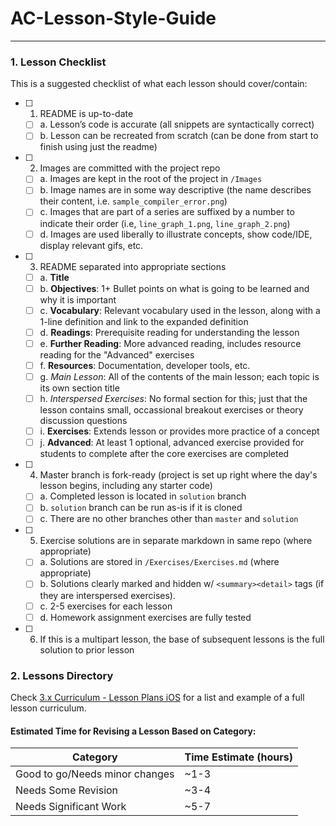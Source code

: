 # AC-Lesson-Style-Guide
---

### 1. Lesson Checklist

This is a suggested checklist of what each lesson should cover/contain:

- [ ] 1. README is up-to-date
	- [ ] a. Lesson’s code is accurate (all snippets are syntactically correct)
	- [ ] b. Lesson can be recreated from scratch (can be done from start to finish using just the readme)
- [ ] 2. Images are committed with the project repo
	- [ ] a. Images are kept in the root of the project in `/Images`
	- [ ] b. Image names are in some way descriptive (the name describes their content, i.e. `sample_compiler_error.png`)
	- [ ] c. Images that are part of a series are suffixed by a number to indicate their order (i.e, `line_graph_1.png`, `line_graph_2.png`)
	- [ ] d. Images are used liberally to illustrate concepts, show code/IDE, display relevant gifs, etc. 
- [ ] 3. README separated into appropriate sections
   	- [ ] a. **Title**
	- [ ] b. **Objectives**: 1+ Bullet points on what is going to be learned and why it is important
	- [ ] c. **Vocabulary**: Relevant vocabulary used in the lesson, along with a 1-line definition and link to the expanded definition
	- [ ] d. **Readings**: Prerequisite reading for understanding the lesson
	- [ ] e. **Further Reading**: More advanced reading, includes resource reading for the "Advanced" exercises
	- [ ] f. **Resources**: Documentation, developer tools, etc.
	- [ ] g. *Main Lesson*: All of the contents of the main lesson; each topic is its own section title
	- [ ] h. *Interspersed Exercises*: No formal section for this; just that the lesson contains small, occassional breakout exercises or theory discussion questions
	- [ ] i. **Exercises**: Extends lesson or provides more practice of a concept
	- [ ] j. **Advanced**: At least 1 optional, advanced exercise provided for students to complete after the core exercises are completed
- [ ] 4. Master branch is fork-ready (project is set up right where the day's lesson begins, including any starter code)
	- [ ] a. Completed lesson is located in `solution` branch
	- [ ] b. `solution` branch can be run as-is if it is cloned
	- [ ] c. There are no other branches other than `master` and `solution`
- [ ] 5. Exercise solutions are in separate markdown in same repo (where appropriate)
	- [ ] a. Solutions are stored in `/Exercises/Exercises.md` (where appropriate)
	- [ ] b. Solutions clearly marked and hidden w/ `<summary><detail>` tags (if they are interspersed exercises). 
	- [ ] c. 2-5 exercises for each lesson
	- [ ] d. Homework assignment exercises are fully tested
- [ ] 6. If this is a multipart lesson, the base of subsequent lessons is the full solution to prior lesson

### 2. Lessons Directory

Check [3.x Curriculum - Lesson Plans iOS](https://docs.google.com/spreadsheets/d/1se9dEl7iw7rXDLAX-O0CY93qNlYBAgxi0AUnN3KtRgg/edit#gid=1476815369) for a list and example of a full lesson curriculum.

#### Estimated Time for Revising a Lesson Based on Category:

| Category | Time Estimate (hours) |
|---|---|
| Good to go/Needs minor changes | ~1-3 |
| Needs Some Revision | ~3-4 |
| Needs Significant Work | ~5-7 |

